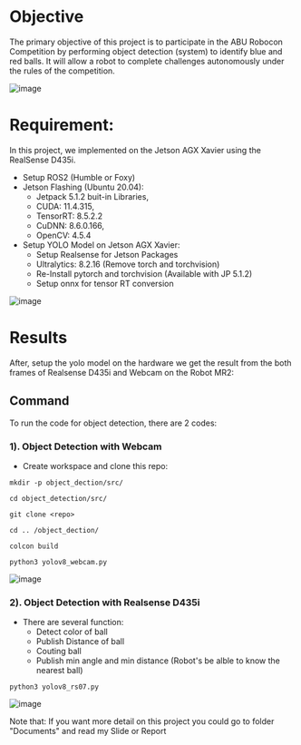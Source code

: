 # Objective
The primary objective of this project is to participate in the ABU Robocon Competition by performing object detection (system) to identify blue and red balls. It will allow a robot to complete challenges autonomously under the rules of the competition.

![image](https://github.com/user-attachments/assets/53473a15-916c-4e06-b24f-91d6371683a4)

# Requirement:
In this project, we implemented on the Jetson AGX Xavier using the RealSense D435i.
+ Setup ROS2 (Humble or Foxy)
+ Jetson Flashing (Ubuntu 20.04):
  + Jetpack 5.1.2 buit-in Libraries,
  + CUDA: 11.4.315,
  + TensorRT: 8.5.2.2
  + CuDNN: 8.6.0.166,
  + OpenCV: 4.5.4
+ Setup YOLO Model on Jetson AGX Xavier:
  + Setup Realsense for Jetson Packages
  + Ultralytics: 8.2.16 (Remove torch and torchvision)
  + Re-Install pytorch and torchvision (Available with JP 5.1.2)
  + Setup onnx for tensor RT conversion
  
![image](https://github.com/user-attachments/assets/6b9b9117-2216-449b-bacc-f67eb52cabc6)

# Results
After, setup the yolo model on the hardware we get the result from the both frames of Realsense D435i and Webcam on the Robot MR2:

## Command
To run the code for object detection, there are 2 codes:
### 1). Object Detection with Webcam
+ Create workspace and clone this repo:
```
mkdir -p object_dection/src/
```

```
cd object_detection/src/
```
```
git clone <repo>
```

```
cd .. /object_dection/
```

```
colcon build
```

```
python3 yolov8_webcam.py
```
![image](https://github.com/user-attachments/assets/6cdd9f89-618d-4182-9b6f-fdcfb163f9ee)

### 2). Object Detection with Realsense D435i
+ There are several function:
  + Detect color of ball
  + Publish Distance of ball
  + Couting ball
  + Publish min angle and min distance (Robot's be alble to know the nearest ball)

```
python3 yolov8_rs07.py
```
![image](https://github.com/user-attachments/assets/e364f401-5168-4c68-bf47-5686191615ff)

Note that: If you want more detail on this project you could go to folder "Documents" and read my Slide or Report
